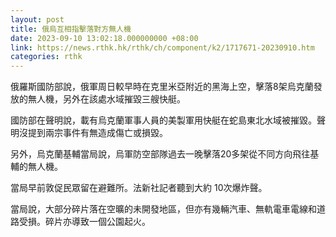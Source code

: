 ```yaml
---
layout: post
title: 俄烏互相指擊落對方無人機
date: 2023-09-10 13:02:18.000000000 +08:00
link: https://news.rthk.hk/rthk/ch/component/k2/1717671-20230910.htm
categories: rthk
---
```


俄羅斯國防部說，俄軍周日較早時在克里米亞附近的黑海上空，擊落8架烏克蘭發放的無人機，另外在該處水域摧毀三艘快艇。

國防部在聲明說，載有烏克蘭軍事人員的美製軍用快艇在蛇島東北水域被摧毀。聲明沒提到兩宗事件有無造成傷亡或損毀。

另外，烏克蘭基輔當局說，烏軍防空部隊過去一晚擊落20多架從不同方向飛往基輔的無人機。

當局早前敦促民眾留在避難所。法新社記者聽到大約 10次爆炸聲。

當局說，大部分碎片落在空曠的未開發地區，但亦有幾輛汽車、無軌電車電線和道路受損。碎片亦導致一個公園起火。
